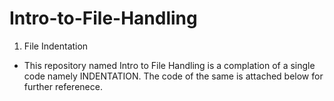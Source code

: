 # Intro-to-File-Handling
1. File Indentation
* This repository named Intro to File Handling is a complation of a single code namely INDENTATION. The code of the same is attached below for further referenece.
